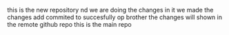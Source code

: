 this is the new repository
nd we are doing the changes in it
we made the changes add commited to succesfully
op brother
the changes will shown in the remote github repo
this is the main repo
